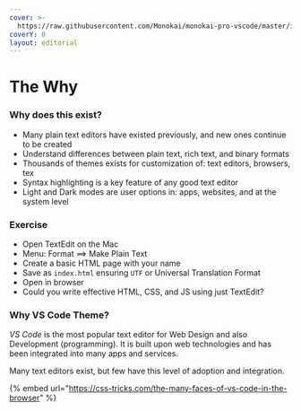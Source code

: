 ```yaml
---
cover: >-
  https://raw.githubusercontent.com/Monokai/monokai-pro-vscode/master/img/monokai-pro.png
coverY: 0
layout: editorial
---
```


# The Why

### Why does this exist?

* Many plain text editors have existed previously, and new ones continue to be created
* Understand differences between plain text, rich text, and binary formats
* Thousands of themes exists for customization of: text editors, browsers, tex
* Syntax highlighting is a key feature of any good text editor
* Light and Dark modes are user options in: apps, websites, and at the system level

### Exercise

* Open TextEdit on the Mac
* Menu: Format ==> Make Plain Text
* Create a basic HTML page with your name
* Save as `index.html` ensuring `UTF` or Universal Translation Format
* Open in browser
* Could you write effective HTML, CSS, and JS using just TextEdit?

### Why VS Code Theme?

_VS Code_ is the most popular text editor for Web Design and also Development (programming). It is built upon web technologies and has been integrated into many apps and services.

Many text editors exist, but few have this level of adoption and integration.

{% embed url="https://css-tricks.com/the-many-faces-of-vs-code-in-the-browser" %}
